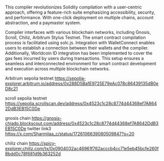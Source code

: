 This compiler  revolutionizes Solidity compilation with a user-centric approach, offering a feature-rich suite emphasizing accessibility, security, and performance. With one-click deployment on multiple chains, account abstraction, and a paymaster system. 

  Compiler interfaces with various blockchain networks, including Gnosis, Scroll, Chiliz, Arbitrum Stylus Testnet. The smart contract compilation process is facilitated using solc.js. Integration with WalletConnect enables users to establish a connection between their wallets and the compiler. Additionally, Worldcoin ID integration has been implemented to cover the gas fees incurred by users during transactions. This setup ensures a seamless and interconnected environment for smart contract development and execution across multiple blockchain networks.

Arbitrum sepolia testnet
https://sepolia-explorer.arbitrum.io/address/0x288D5Ba1E9725E79eAc078c86439135dB0eD8c21

scroll sepolia testnet
https://sepolia.scrollscan.dev/address/0x4523c1c28c8774d44368ef7A8642DdB3EB15C0De

gnosis chain
https://gnosis-chiado.blockscout.com/address/0x4523c1c28c8774d44368ef7A8642DdB3EB15C0De
twitter link3
https://x.com/Sharmilaa_c/status/1726106639080509847?s=20

chiliz chain
https://spicy-explorer.chiliz.com/tx/0x0904032ac46961f762acccb4cc71e5eb45bcfe260f8bdd0c78f681d9b363252d









